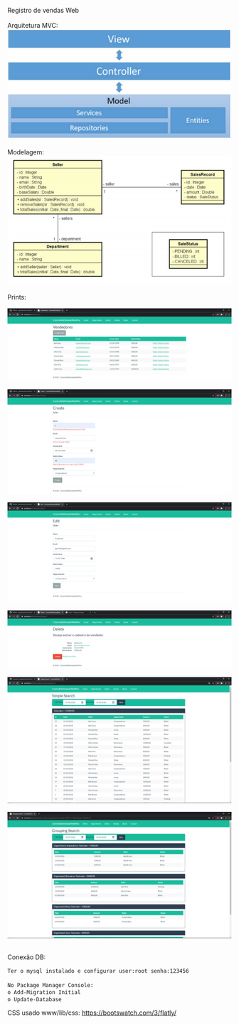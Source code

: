 Registro de vendas Web
<br/>
<br/>
Arquitetura MVC:
<br/>
<img src="prints/MVC.PNG">
<br/><br/>
Modelagem:
<br/>
<img src="prints/DiagramaDeClass.PNG">
<br/><br/>
Prints:
<br/><br/>
<img src="prints/Vendedores.PNG"><br/><br/>
<img src="prints/Valida.PNG"><br/><br/>
<img src="prints/Update.PNG"><br/><br/>
<img src="prints/Deletar.PNG"><br/><br/>
<img src="prints/BuscaS.PNG"><br/><br/>
<img src="prints/BuscaG.PNG"><br/><br/>


Conexão DB:

    Ter o mysql instalado e configurar user:root senha:123456

    No Package Manager Console:
    o Add-Migration Initial
    o Update-Database

CSS usado www/lib/css: https://bootswatch.com/3/flatly/
